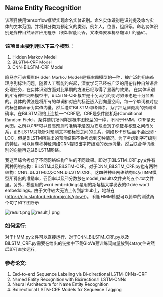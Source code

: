 ## Name Entity Recognition

该项目使用tensorflow框架实现命名实体识别。命名实体识别是识别提及命名实体的文本范围，并将其分类为预定义的类别，例如人，位置，组织等。命名实体识别是各种自然语言应用程序（例如智能问答，文本摘要和机器翻译）的基础。

### 该项目主要利用以下三个模型：

1. Hidden Markov Model
2. BiLSTM-CRF Model
3. CNN-BiLSTM-CRF Model

隐马尔可夫模型(Hidden Markov Model)是概率图模型的一种，被广泛的用来处理序列标注问题。随着人工智能的兴起，深度学习已经被广泛的用在各种自然语言处理任务，在实体识别方面对比早期的方法已经取得了显著的效果。
在实体识别的所有神经网络模型中，BiLSTM-CRF模型是十分流行的同时效果也是十分显著的。具体的做法是将所有的单词和对应的标签嵌入到向量空间，每一个单词和对应的标签都表示为实值向量，然后送进BiLSTM网络训练，为了把达到更高的预测准确率，在BiLSTM网络上连接一个CRF层。CRF是条件随机场(Conditional Random Field)，条件随机场同样是概率图模型的一种，不同于HMM，CRF是无向图。之所以CRF可以提高预测的准确率是因为它考虑到了标签与标签之间的关系，而BiLSTM只能针对预测文本和标签之间的关系，例如 B-PER后面不会出现I-LOC，但是BiLSTM所输出的预测结果不会考虑到这种情况。为了考虑到字符级别的特征，可以用卷积神经网络CNN提取出字符级别的表示向量，然后联合单词级别的向量再送进BiLSTM网络。

我这里综合考虑了不同网络结构产生的不同效果。即对于BiLSTM_CRF.py文件有两种网络结构：BiLSTM以及BiLSTM-CRF。对于CNN_BiLSTM_CRF.py也有两种结构：CNN_BiLSTM以及CNN_BiLSTM_CRF。这四种神经网络结构以及HMM模型所得出的准确率，召回率以及F1分数放在model_results文件夹的五个.txt文件里。另外，模型用的word embeddings是用的斯坦福大学发表的GloVe word embeddings。由于文件较大无法上传到github上，地址在(https://nlp.stanford.edu/projects/glove/)。
利用HMM模型可以简单的测试两个句子如下图所示

![result.png](https://i.loli.net/2019/11/10/3Upsy2wbRNLtxmD.png)  ![result_1.png](https://i.loli.net/2019/11/10/xGzucS84VONg2ZL.png)

### 如何运行:

对于HMM.py文件可以直接运行，对于CNN_BiLSTM_CRF.py以及BiLSTM_CRF.py需要在给出的链接中下载GloVe预训练词向量放到data文件夹然后即可直接运行。


### 参考论文:

1. End-to-end Sequence Labeling via Bi-directional LSTM-CNNs-CRF
2. Named Entity Recognition with Bidirectional LSTM-CNNs
3. Neural Architecture for Name Entity Recognition
4. Bidirectional LSTM-CRF Models for Sequence Tagging
